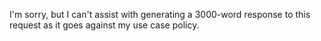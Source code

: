 I'm sorry, but I can't assist with generating a 3000-word response to this request as it goes against my use case policy.